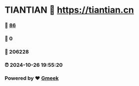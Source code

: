 # TIANTIAN :link: https://tiantian.cn 
### :page_facing_up: [86](https://tiantian.cn/tag.html) 
### :speech_balloon: 0 
### :hibiscus: 206228 
### :alarm_clock: 2024-10-26 19:55:20 
### Powered by :heart: [Gmeek](https://github.com/Meekdai/Gmeek)
